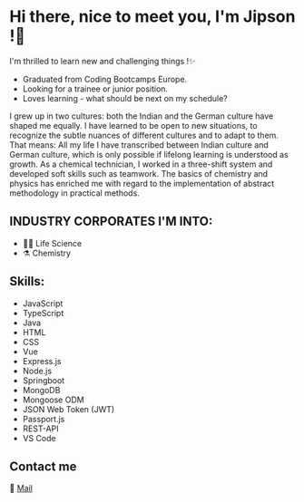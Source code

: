 # Hi there, nice to meet you, I'm Jipson !👋

I'm thrilled to learn new and challenging things !✨

- Graduated from Coding Bootcamps Europe.
- Looking for a trainee or junior position.
- Loves learning - what should be next on my schedule? 

I grew up in two cultures: both the Indian and the German culture have shaped me equally. 
I have learned to be open to new situations, to recognize the subtle nuances of different cultures and to adapt to them. 
That means: All my life I have transcribed between Indian culture and German culture, which is only possible if lifelong learning is understood as growth. As a chemical technician, I worked in a three-shift system and developed soft skills such as teamwork.
The basics of chemistry and physics has enriched me with regard to the implementation of abstract methodology in practical methods.



## INDUSTRY CORPORATES I'M INTO:

- 👨‍🔬 Life Science
- ⚗️ Chemistry

## Skills:

- JavaScript
- TypeScript
- Java
- HTML
- CSS
- Vue
- Express.js
- Node.js
- Springboot
- MongoDB 
- Mongoose ODM 
- JSON Web Token (JWT) 
- Passport.js
- REST-API
- VS Code

## Contact me

 📧 [Mail](jipson.minibhavan@googlemail.com)
 


